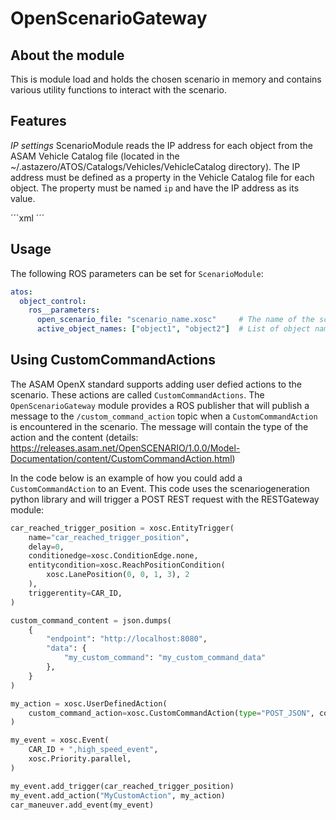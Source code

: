 # OpenScenarioGateway

## About the module
This is module load and holds the chosen scenario in memory and contains various utility functions to interact with the scenario. 

## Features

*IP settings* 
ScenarioModule reads the IP address for each object from the ASAM Vehicle Catalog file (located in the ~/.astazero/ATOS/Catalogs/Vehicles/VehicleCatalog directory).
The IP address must be defined as a property in the Vehicle Catalog file for each object. The property must be named `ip` and have the IP address as its value.

´´´xml
<Properties>
    <Property name="ip" value="127.0.0.1"/>
</Properties>
´´´

## Usage

The following ROS parameters can be set for `ScenarioModule`:
```yaml
atos:
  object_control:
    ros__parameters:
      open_scenario_file: "scenario_name.xosc"     # The name of the scenario to open. Located in the ~/.astazero/ATOS/osc directory.
      active_object_names: ["object1", "object2"]  # List of object names to be active in the scenario. An empty list means all objects are active.
```

## Using CustomCommandActions

The ASAM OpenX standard supports adding user defied actions to the scenario. These actions are called `CustomCommandActions`. The `OpenScenarioGateway` module provides a ROS publisher that will publish a message to the `/custom_command_action` topic when a `CustomCommandAction` is encountered in the scenario. The message will contain the type of the action and the content (details: https://releases.asam.net/OpenSCENARIO/1.0.0/Model-Documentation/content/CustomCommandAction.html)

In the code below is an example of how you could add a `CustomCommandAction` to an Event. This code uses the scenariogeneration python library and will trigger a POST REST request with the RESTGateway module:

```python
car_reached_trigger_position = xosc.EntityTrigger(
    name="car_reached_trigger_position",
    delay=0,
    conditionedge=xosc.ConditionEdge.none,
    entitycondition=xosc.ReachPositionCondition(
        xosc.LanePosition(0, 0, 1, 3), 2
    ),
    triggerentity=CAR_ID,
)

custom_command_content = json.dumps(
    {
        "endpoint": "http://localhost:8080",
        "data": {
            "my_custom_command": "my_custom_command_data"
        },
    }
)

my_action = xosc.UserDefinedAction(
    custom_command_action=xosc.CustomCommandAction(type="POST_JSON", content=custom_command_content)
)

my_event = xosc.Event(
    CAR_ID + ",high_speed_event",
    xosc.Priority.parallel,
)

my_event.add_trigger(car_reached_trigger_position)
my_event.add_action("MyCustomAction", my_action)
car_maneuver.add_event(my_event)
```